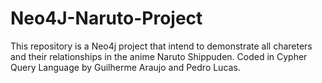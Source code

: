 # Neo4J-Naruto-Project
This repository is a Neo4j project that intend to demonstrate all chareters and their relationships in the anime Naruto Shippuden. Coded in Cypher Query Language by Guilherme Araujo and Pedro Lucas.
